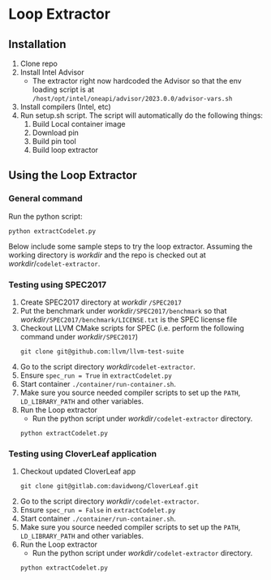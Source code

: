 Loop Extractor
==============

Installation
-------------------------
1. Clone repo
2. Install Intel Advisor
   - The extractor right now hardcoded the Advisor so that the env loading script is at `/host/opt/intel/oneapi/advisor/2023.0.0/advisor-vars.sh`
3. Install compilers (Intel, etc)
4. Run setup.sh script.  The script will automatically do the following things:
    1. Build Local container image
    2. Download pin
    3. Build pin tool
    4. Build loop extractor

Using the Loop Extractor
------------------------

### General command
Run the python script:
```
python extractCodelet.py
```
Below include some sample steps to try the loop extractor.  Assuming the working directory is _workdir_ and the repo is checked out at _workdir_/`codelet-extractor`.


### Testing using SPEC2017

1. Create SPEC2017 directory at _workdir_ `/SPEC2017`
2. Put the benchmark under _workdir_<code>/SPEC2017/benchmark</code> so that _workdir_`/SPEC2017/benchmark/LICENSE.txt` is the SPEC license file
3. Checkout LLVM CMake scripts for SPEC (i.e. perform the following command under _workdir_`/SPEC2017`)
   ```
   git clone git@github.com:llvm/llvm-test-suite
   ```
4. Go to the script directory _workdir_`codelet-extractor`.
5. Ensure `spec_run = True` in `extractCodelet.py`   
6. Start container `./container/run-container.sh`.
7. Make sure you source needed compiler scripts to set up the `PATH`, `LD_LIBRARY_PATH` and other variables.
8. Run the Loop extractor
   * Run the python script under _workdir_`/codelet-extractor` directory.
   ```
   python extractCodelet.py
   ```

### Testing using CloverLeaf application

1. Checkout updated CloverLeaf app 
   ```
   git clone git@gitlab.com:davidwong/CloverLeaf.git
   ```
2. Go to the script directory _workdir_`/codelet-extractor`.
3. Ensure `spec_run = False` in `extractCodelet.py`
4. Start container `./container/run-container.sh`.
5. Make sure you source needed compiler scripts to set up the `PATH`, `LD_LIBRARY_PATH` and other variables.
6. Run the Loop extractor
   * Run the python script under _workdir_`/codelet-extractor` directory.
   ```
   python extractCodelet.py
   ```